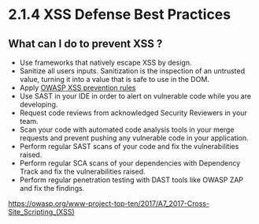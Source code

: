 # 2.1.4 XSS Defense Best Practices

## What can I do to prevent XSS ?

- Use frameworks that natively escape XSS by design.
- Sanitize all users inputs. Sanitization is the inspection of an untrusted value, turning it into a value that is safe to use in the DOM.
- Apply [OWASP XSS prevention rules](https://cheatsheetseries.owasp.org/cheatsheets/Cross_Site_Scripting_Prevention_Cheat_Sheet.html#xss-prevention-rules)
- Use SAST in your IDE in order to alert on vulnerable code while you are developing.
- Request code reviews from acknowledged Security Reviewers in your team.
- Scan your code with automated code analysis tools in your merge requests and prevent pushing any vulnerable code in your application.
- Perform regular SAST scans of your code and fix the vulnerabilities raised.
- Perform regular SCA scans of your dependencies with Dependency Track and fix the vulnerabilities raised.
- Perform regular penetration testing with DAST tools like OWASP ZAP and fix the findings.

https://owasp.org/www-project-top-ten/2017/A7_2017-Cross-Site_Scripting_(XSS)